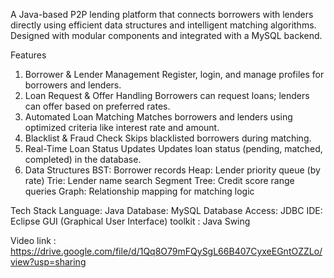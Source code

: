 A Java-based P2P lending platform that connects borrowers with lenders directly using efficient data structures and intelligent matching algorithms. Designed with modular components and integrated with a MySQL backend.

Features
1. Borrower & Lender Management Register, login, and manage profiles for borrowers and lenders.
2. Loan Request & Offer Handling Borrowers can request loans; lenders can offer based on preferred rates.
3. Automated Loan Matching Matches borrowers and lenders using optimized criteria like interest rate and amount.
4. Blacklist & Fraud Check Skips blacklisted borrowers during matching.
5. Real-Time Loan Status Updates Updates loan status (pending, matched, completed) in the database.
6. Data Structures
    BST: Borrower records
    Heap: Lender priority queue (by rate)
    Trie: Lender name search
    Segment Tree: Credit score range queries
    Graph: Relationship mapping for matching logic

Tech Stack 
Language: Java
Database: MySQL
Database Access: JDBC
IDE: Eclipse 
GUI (Graphical User Interface) toolkit : Java Swing

Video link : https://drive.google.com/file/d/1Qq8O79mFQySgL66B407CyxeEGntOZZLo/view?usp=sharing

